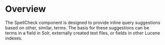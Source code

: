 # **Overview**
The SpellCheck component is designed to provide inline query suggestions based on other, similar, terms. The basis for these suggestions can be terms in a field in Solr, externally created text files, or fields in other Lucene indexes.
